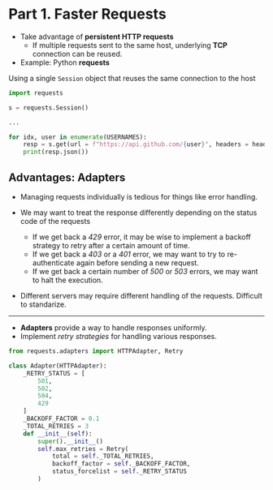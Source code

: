 # Part 1. Faster Requests

- Take advantage of **persistent HTTP requests**
  - If multiple requests sent to the same host, underlying **TCP** connection can be reused.
- Example: Python **requests**

Using a single `Session` object that reuses the same connection to the host

```py
import requests

s = requests.Session()

...

for idx, user in enumerate(USERNAMES):
    resp = s.get(url = f"https://api.github.com/{user}", headers = headers)
    print(resp.json())

```

## Advantages: Adapters

- Managing requests individually is tedious for things like error handling.
- We may want to treat the response differently depending on the status code of the requests

  - If we get back a _429_ error, it may be wise to implement a backoff strategy to retry after a certain amount of time.
  - If we get back a _403_ or a _401_ error, we may want to try to re-authenticate again before sending a new request.
  - If we get back a certain number of _500_ or _503_ errors, we may want to halt the execution.

- Different servers may require different handling of the requests. Difficult to standarize.

---

- **Adapters** provide a way to handle responses uniformly.
- Implement _retry strategies_ for handling various responses.

```py
from requests.adapters import HTTPAdapter, Retry

class Adapter(HTTPAdapter):
    _RETRY_STATUS = [
        501,
        502,
        504,
        429
    ]
    _BACKOFF_FACTOR = 0.1
    _TOTAL_RETRIES = 3
    def __init__(self):
        super().__init__()
        self.max_retries = Retry(
            total = self._TOTAL_RETRIES,
            backoff_factor = self._BACKOFF_FACTOR,
            status_forcelist = self._RETRY_STATUS
        )

```
